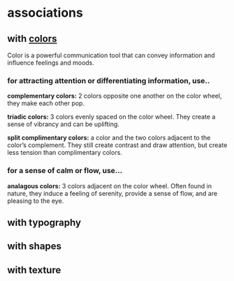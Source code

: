 # associations


## with [colors](https://www.linkedin.com/learning/introduction-to-graphic-design-3/color-associations?u=2194065)
Color is a powerful communication tool that can convey information and influence feelings and moods.

### for attracting attention or differentiating information, use..


**complementary colors:**   2 colors opposite one another on the color wheel, they make each other pop.

**triadic colors:** 3 colors evenly spaced on the color wheel. They create a sense of vibrancy and can be uplifting.

**split complimentary colors:** a color and the two colors adjacent to the color’s complement. They still create contrast and draw attention, but create less tension than complimentary colors.


### for a sense of calm or flow, use...

**analagous colors:**  3 colors adjacent on the color wheel. Often found in nature, they induce a feeling of serenity, provide a sense of flow, and are pleasing to the eye.


## with typography

## with shapes

## with texture
